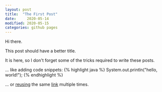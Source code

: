 ```yaml
---
layout: post
title:  "The First Post"
date:     2020-05-14
modified: 2020-05-15
categories: github pages
---
```


Hi there.

This post should have a better title.

It is here, so I don't forget some of the tricks required to write these posts.

... like adding code snippets:
{% highlight java %}
System.out.println("hello, world!");
{% endhighlight %}

... or [reusing][github] the same [link][github] multiple times.

[github]: https://github.com
